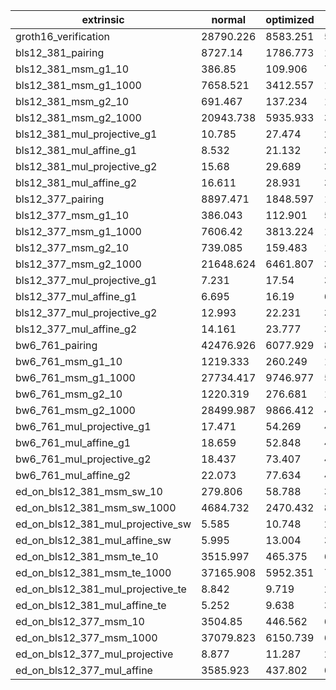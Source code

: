 | extrinsic                                   |   normal  | optimized |   wasm    |   native  |
| ------------------------------------------- | --------- | --------- | --------- | --------- |
| groth16_verification                        | 28790.226 | 8583.251  |  56980    |   4320    | 
| bls12_381_pairing                           | 8727.14   | 1786.773  |  19040    |   1470    |
| bls12_381_msm_g1_10                         | 386.85    | 109.906   |  737.74   |   73.56   |
| bls12_381_msm_g1_1000                       | 7658.521  | 3412.557  |  14880    |   1310    |
| bls12_381_msm_g2_10                         | 691.467   | 137.234   |  1090     |   119.14  |
| bls12_381_msm_g2_1000                       | 20943.738 | 5935.933  |  36540    |   2630    |
| bls12_381_mul_projective_g1                 | 10.785    | 27.474    |  29.70    |   0.53    |
| bls12_381_mul_affine_g1                     | 8.532     | 21.132    |  39.70    |   0.45    |
| bls12_381_mul_projective_g2                 | 15.68     | 29.689    |  37.74    |   1.43    |
| bls12_381_mul_affine_g2                     | 16.611    | 28.931    |  37.31    |   1.43    |
| bls12_377_pairing                           | 8897.471  | 1848.597  |  18660    |   1560    |
| bls12_377_msm_g1_10                         | 386.043   | 112.901   |  576.27   |   73.74   | 
| bls12_377_msm_g1_1000                       | 7606.42   | 3813.224  |  14520    |   1610    |
| bls12_377_msm_g2_10                         | 739.085   | 159.483   |  1350     |   170.07  |
| bls12_377_msm_g2_1000                       | 21648.624 | 6461.807  |  37880    |   3860    |
| bls12_377_mul_projective_g1                 | 7.231     | 17.54     |  31.59    |   0.52    |
| bls12_377_mul_affine_g1                     | 6.695     | 16.19     |  61.45    |   0.52    |
| bls12_377_mul_projective_g2                 | 12.993    | 22.231    |  38.19    |   1.69    |
| bls12_377_mul_affine_g2                     | 14.161    | 23.777    |  37.10    |   1.73    |
| bw6_761_pairing                             | 42476.926 | 6077.929  |  87300    |   6950    |
| bw6_761_msm_g1_10                           | 1219.333  | 260.249   |  1600     |   155.74  |
| bw6_761_msm_g1_1000                         | 27734.417 | 9746.977  |  51300    |   2950    | 
| bw6_761_msm_g2_10                           | 1220.319  | 276.681   |  1450     |   151.83  |
| bw6_761_msm_g2_1000                         | 28499.987 | 9866.412  |  46250    |   2940    |
| bw6_761_mul_projective_g1                   | 17.471    | 54.269    |  44.30    |   1.50    |
| bw6_761_mul_affine_g1                       | 18.659    | 52.848    |  44.28    |   1.52    |
| bw6_761_mul_projective_g2                   | 18.437    | 73.407    |  44.84    |   1.79    |
| bw6_761_mul_affine_g2                       | 22.073    | 77.634    |  44.84    |   1.51    |
| ed_on_bls12_381_msm_sw_10                   | 279.806   | 58.788    |  345.06   |   58.88   |
| ed_on_bls12_381_msm_sw_1000                 | 4684.732  | 2470.432  |  8320     |   1140    |
| ed_on_bls12_381_mul_projective_sw           | 5.585     | 10.748    |  24.89    |   0.30    |
| ed_on_bls12_381_mul_affine_sw               | 5.995     | 13.004    |  36.63    |   0.30    |
| ed_on_bls12_381_msm_te_10                   | 3515.997  | 465.375   |  6540     |   406.76  |
| ed_on_bls12_381_msm_te_1000                 | 37165.908 | 5952.351  |  72860    |   3070    |
| ed_on_bls12_381_mul_projective_te           | 8.842     | 9.719     |  27.47    |   742.17  | 
| ed_on_bls12_381_mul_affine_te               | 5.252     | 9.638     |  30.05    |   0.29    |
| ed_on_bls12_377_msm_10                      | 3504.85   | 446.562   |  6070     |   405.37  | 
| ed_on_bls12_377_msm_1000                    | 37079.823 | 6150.739  |  65890    |   2850    |
| ed_on_bls12_377_mul_projective              | 8.877     | 11.287    |  27.30    |   0.72    |
| ed_on_bls12_377_mul_affine                  | 3585.923  | 437.802   |  6040     |   280.58  |
